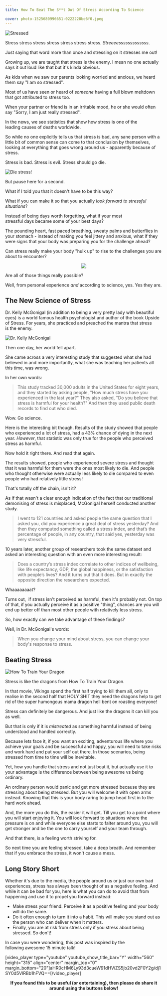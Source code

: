 ```yaml
---
title: How To Beat The S**t Out Of Stress According To Science

cover: photo-1525680996651-0222228be6f0.jpeg
---
```


<img src="stressed.jpg" alt="Stressed" />

Stress stress stress stress stress stress stress. _Streeeesssssssssssss_.

Just saying that word more than once and stressing on it stresses me out!

Growing up, we are taught that stress is the enemy. I mean no one actually says it out loud like that but it's kinda obvious.

As kids when we saw our parents looking worried and anxious, we heard them say "I am so stressed".

Most of us have seen or heard of _someone_ having a full blown meltdown that got attributed to stress too.

When your partner or friend is in an irritable mood, he or she would often say "Sorry, I am just really stressed".

In the news, we see statistics that show how stress is one of the leading causes of deaths worldwide.

So while no one explicitly tells us that stress is bad, any sane person with a little bit of common sense can come to that conclusion by themselves, looking at everything that goes wrong around us - apparently because of stress.

Stress is bad. Stress is evil. Stress should go die.

<img id="die-stress" src="die.png" alt="Die stress!" title="DIE STRESS DIEEE!" />

But pause here for a second.

What if I told you that it doesn't have to be this way?

What if you can make it so that you actually _look forward to stressful situations_?

Instead of being days worth forgetting, what if your most stressful days became some of your best days?

The pounding heart, fast paced breathing, sweaty palms and butterflies in your stomach - instead of making you feel jittery and anxious, what if they were signs that your body was preparing you for the challenge ahead?

Can stress really make your body "hulk up" to rise to the challenges you are about to encounter?

<p style="flex-direction: column;align-items: center;display: flex;">
<img src="hulking-up.gif" />
</p>

Are all of those things really possible?

Well, from personal experience _and_ according to science, yes. Yes they are.

## The New Science of Stress

Dr. Kelly McGonigal (in addition to being a very pretty lady with beautiful eyes) is a world famous health psychologist and author of the book Upside of Stress. For years, she practiced and preached the mantra that stress is the enemy.

<img id="pretty" src="kelly-mcgonigal.jpg" alt="Dr. Kelly McGonigal" title="Ladies and gentlemen, Dr. Kelly McGonigal." />

Then one day, her world fell apart.

She came across a very interesting study that suggested what she had believed in and more importantly, what she was teaching her patients all this time, was wrong.

In her own words:

> This study tracked 30,000 adults in the United States for eight years, and they started by asking 
> people, "How much stress have you experienced in the last year?"
> They also asked, "Do you believe that stress is harmful for your health?"
> And then they used public death records to find out who died.

Wow. Go science.

Here is the interesting bit though. Results of the study showed that people who experienced a lot of stress, had a 43% chance of dying in the next year. _However_, that statistic was only true for the people who perceived stress as harmful.

Now hold it right there. And read that again.

The results showed, people who experienced severe stress and thought that it was harmful for them were the ones most likely to die. And people who thought otherwise were actually less likely to die compared to even people who had relatively little stress!

That's totally off the chain, isn't it?

As if that wasn't a clear enough indication of the fact that our traditional demonising of stress is misplaced, McGonigal herself conducted another study.

> I went to 121 countries and asked people the same question that I asked you, did you experience a 
> great deal of stress yesterday? And then they computed something called a stress index, and 
> that’s the percentage of people, in any country, that said yes, yesterday was very stressful.

10 years later, another group of researchers took the same dataset and asked an interesting question with an even more interesting result:

> Does a country’s stress index correlate to other indices of wellbeing, like life expectancy, GDP,
> the global happiness, or the satisfaction with people’s lives? And it turns out that it does. But
> in exactly the opposite direction the researchers expected.

Whaaaaaaaat?

Turns out,  if stress isn't perceived as harmful, then it's probably not. On top of that, if you actually perceive it as a positive "thing", chances are you will end up better off than most other people with relatively less stress.

So, how exactly can we take advantage of these findings?

Well, in Dr. McGonigal's words:

> When you change your mind about stress, you can change your body's response to stress.

## Beating Stress

<img src="how-to-train-your-dragon.jpg" alt="How To Train Your Dragon" title="Beating stress - How To Train Your Dragon style!" />

Stress is like the dragons from How To Train Your Dragon.

In that movie, Vikings spend the first half trying to kill them all, only to realise in the second half that HOLY SHIT they need the dragons help to get rid of the super humongous mama dragon hell bent on roasting everyone!

Stress can definitely be dangerous. And just like the dragons it can kill you as well.

But that is only if it is _mistreated_ as something harmful instead of being understood and handled correctly.

Because lets face it, if you want an exciting, adventurous life where you achieve your goals and be successful and happy, you will need to take risks and work hard and put your self out there. In those scenarios, being stressed from time to time will be inevitable.

Yet, how you handle that stress and not just beat it, but actually use it to your advantage is the difference between being awesome vs being ordinary.

An ordinary person would panic and get more stressed because they are stressing about being stressed. But you will welcome it with open arms instead. Knowing that this is your body raring to jump head first in to the hard work ahead.

And, the more you do this, the easier it will get. Till you get to a point where you will start enjoying it. You will look forward to situations where the pressure is on and while everyone else starts to falter around you, you will get stronger and be the one to carry yourself and your team through.

And that there, is a feeling worth striving for.

So next time you are feeling stressed, take a deep breath. And remember that if you embrace the stress, it won't cause a mess.

## Long Story Short

Whether it's due to the media, the people around us or just our own bad experiences, stress has always been thought of as a negative feeling. And while it can be bad for you, here is what you can do to avoid that from happening and use it to propel you forward instead:

- Make stress your friend. Perceive it as a positive feeling and your body will do the same.
- Do it often enough to turn it into a habit. This will make you stand out as the person who can deliver when it matters.
- Finally, you are at risk from stress only if you stress about being stressed. So don't!

In case you were wondering, this post was inspired by the following awesome 15 minute talk!

[video_player type="youtube" youtube_show_title_bar="Y" width="560" height="315" align="center" margin_top="0" margin_bottom="20"]aHR0cHM6Ly93d3cueW91dHViZS5jb20vd2F0Y2g/dj1SY0d5VlRBb1hFVQ==[/video_player]

<p style="text-align: center;"><strong>If you found this to be useful (or entertaining), then please do share it around using the buttons below!</strong></p>

